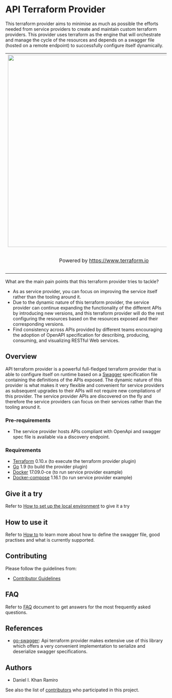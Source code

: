 # API Terraform Provider

This terraform provider aims to minimise as much as possible the efforts needed from service providers to create and
maintain custom terraform providers. This provider uses terraform as the engine that will orchestrate and manage the cycle
of the resources and depends on a swagger file (hosted on a remote endpoint) to successfully configure itself dynamically.

<center>
    <table cellspacing="0" cellpadding="0" style="width:100%; border: none;">
      <tr>
        <th align="center"><img src="https://cdn.rawgit.com/hashicorp/terraform-website/master/content/source/assets/images/logo-hashicorp.svg" width="600px"></th>
        <th align="center"><img src="https://goo.gl/QUpyCh" width="150px"></th> 
      </tr>
      <tr>
        <td align="center"><p>Powered by <a href="https://www.terraform.io">https://www.terraform.io</a></p></td>
        <td align="center"><p>Powered by <a href="swagger.io">swagger.io</a></td> 
      </tr>
    </table>
</center>

What are the main pain points that this terraform provider tries to tackle?

- As as service provider, you can focus on improving the service itself rather than the tooling around it.
- Due to the dynamic nature of this terraform provider, the service provider can continue expanding the functionality
of the different APIs by introducing new versions, and this terraform provider will do the rest configuring the
resources based on the resources exposed and their corresponding versions.
- Find consistency across APIs provided by different teams encouraging the adoption of OpenAPI specification for
describing, producing, consuming, and visualizing RESTful Web services.

## Overview

API terraform provider is a powerful full-fledged terraform provider that is able to configure itself on runtime based on 
a [Swagger](https://swagger.io/) specification file containing the definitions of the APIs exposed. The dynamic nature of 
this provider is what makes it very flexible and convenient for service providers as subsequent upgrades 
to their APIs will not require new compilations of this provider. 
The service provider APIs are discovered on the fly and therefore the service providers can focus on their services
rather than the tooling around it.  


### Pre-requirements

-   The service provider hosts APIs compliant with OpenApi and swagger spec file is available via a discovery endpoint.

### Requirements

-	[Terraform](https://www.terraform.io/downloads.html) 0.10.x (to execute the terraform provider plugin)
-	[Go](https://golang.org/doc/install) 1.9 (to build the provider plugin)
-	[Docker](https://www.docker.com/) 17.09.0-ce (to run service provider example)
-	[Docker-compose](https://docs.docker.com/compose/) 1.16.1 (to run service provider example)

## Give it a try

Refer to [How to set up the local environment](./docs/local_environment.md) to give it a try

## How to use it

Refer to [How to](docs/how_to.md) to learn more about how to define the swagger file, good practises
and what is currently supported.

## Contributing
Please follow the guidelines from:

 - [Contributor Guidelines](./docs/contributing.md)

## FAQ

Refer to [FAQ](./docs/faq.md) document to get answers for the most frequently asked questions.

## References

- [go-swagger](https://github.com/go-swagger/go-swagger): Api terraform provider makes extensive use of this library 
which offers a very convenient implementation to serialize and deserialize swagger specifications.

## Authors

- Daniel I. Khan Ramiro

See also the list of [contributors](https://github.com/dikhan/terraform-provider-api/graphs/contributors) who participated in this project.